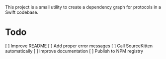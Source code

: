 This project is a small utility to create a dependency graph for protocols in a Swift codebase.

# Todo

[ ] Improve README
[ ] Add proper error messages
[ ] Call SourceKitten automatically
[ ] Improve documentation
[ ] Publish to NPM registry
